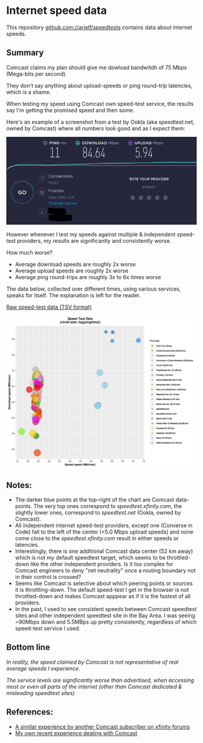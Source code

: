 # Internet speed data

This repository [github.com://arielf/speedtests](https://github.com/arielf/speedtests) contains data about internet speeds.


## Summary

Comcast claims my plan should give me dowload bandwitdh of 75 Mbps (Mega-bits per second).

They don't say anything about upload-speeds or ping round-trip latencies, which is a shame.

When testing my speed using Comcast own speed-test service, the results say I'm getting the promised speed and then some.

Here's an example of a screenshot from a test by Ookla (aka speedtest.net, owned by Comcast) where all numbers look good and as I expect them:

![Ookla speed test 2020-01-26](Ookla-2020-01-26.png) 

However whenever I test my speeds against multiple & independent speed-test providers, my results are significantly and consistently worse.

How much worse?

- Average download speeds are roughly 2x worse
- Average upload speeds are roughly 2x worse
- Average ping round-trips are roughly 3x to 6x times worse

The data below, collected over different times, using various services, speaks for itself. The explanation is left for the reader.

[Raw speed-test data (TSV format)](speedtests.tsv)

![Chart of speed-tests](speedtests.png)

## Notes:

- The darker blue points at the top-right of the chart are Comcast data-points. The very top ones correspond to _speedtest.xfinity.com_, the slightly lower ones, correspond to _speedtest.net_ (Ookla, owned by Comcast).
- All independent internet speed-test providers, except one (Converse in Code) fall to the left of the center (<5.0 Mbps upload speeds) and none come close to the _speedtest.xfinity.com_ result in either speeds or latencies.
- Interestingly, there is one additional Comcast data center (52 km away) which is not my default speedtest target, which seems to be throttled-down like the other independent providers. Is it too complex for Comcast engineers to deny "net neutrality" once a routing boundary not in their control is crossed?
- Seems like Comcast is selective about which peering points or sources it is throttling-down. The default speed-test I get in the browser is not throttled-down and makes Comcast apppear as if it is the fastest of all providers.
- In the past, I used to see consistent speeds between Comcast speedtest sites and other independent speedtest site in the Bay Area. I was seeing ~90Mbps down and 5.5MBps up pretty consistently, regardless of which speed-test service I used.

## Bottom line

_In reality, the speed claimed by Comcast is *not representative of real average speeds* I experience._

_The service levels are *significantly worse* than advertised, when accessing most or even all parts of the internet (other than Comcast dedicated & misleading speedtest sites)_

## References:

- [A similar experience by another Comcast subscriber on xfinity forums](https://forums.xfinity.com/t5/Your-Home-Network/Proof-Comcast-Throttling-Internet-Speeds/td-p/3056103)
- [My own recent experience dealing with Comcast](Comcast.md)

